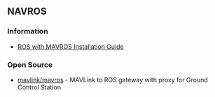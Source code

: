 ## NAVROS


### Information
- [ROS with MAVROS Installation Guide](https://docs.px4.io/master/en/ros/mavros_installation.html)


### Open Source
- [mavlink/mavros](https://github.com/mavlink/mavros) - MAVLink to ROS gateway with proxy for Ground Control Station
